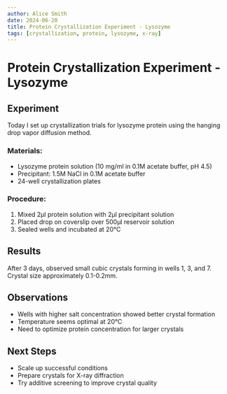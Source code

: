 ```yaml
---
author: Alice Smith
date: 2024-06-20
title: Protein Crystallization Experiment - Lysozyme
tags: [crystallization, protein, lysozyme, x-ray]
---
```


# Protein Crystallization Experiment - Lysozyme

## Experiment
Today I set up crystallization trials for lysozyme protein using the hanging drop vapor diffusion method. 

### Materials:
- Lysozyme protein solution (10 mg/ml in 0.1M acetate buffer, pH 4.5)
- Precipitant: 1.5M NaCl in 0.1M acetate buffer
- 24-well crystallization plates

### Procedure:
1. Mixed 2μl protein solution with 2μl precipitant solution
2. Placed drop on coverslip over 500μl reservoir solution
3. Sealed wells and incubated at 20°C

## Results
After 3 days, observed small cubic crystals forming in wells 1, 3, and 7. Crystal size approximately 0.1-0.2mm.

## Observations
- Wells with higher salt concentration showed better crystal formation
- Temperature seems optimal at 20°C
- Need to optimize protein concentration for larger crystals

## Next Steps
- Scale up successful conditions
- Prepare crystals for X-ray diffraction
- Try additive screening to improve crystal quality